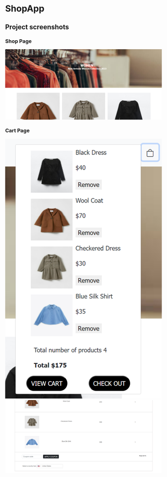 # ShopApp

## Project screenshots

### Shop Page

![Alt text](./public/shop1.png)

### Cart Page

![Alt text](./public/shop2.png)
![Alt text](./public/shop3.png)
